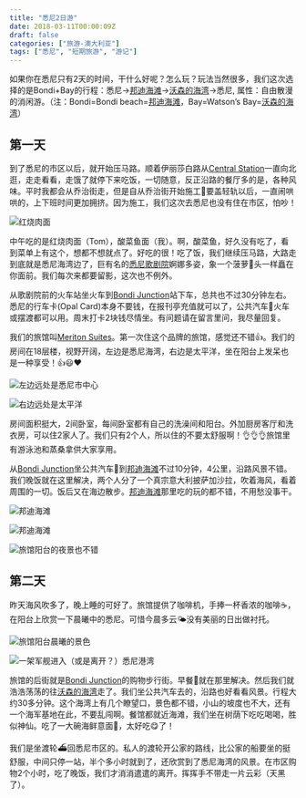```yaml
---
title: "悉尼2日游"
date: 2018-03-11T00:00:09Z
draft: false
categories: ["旅游-澳大利亚"]
tags: ["悉尼", "短期旅游", "游记"]
---
```


如果你在悉尼只有2天的时间，干什么好呢？怎么玩？玩法当然很多，我们这次选择的是Bondi+Bay的行程：悉尼->[邦迪海滩](https://baike.baidu.com/item/邦迪海滩)->[沃森的海湾](https://www.sydneytoday.com/content-49911)->悉尼, 属性：自由散漫的消闲游。（注：Bondi=Bondi beach=[邦迪海滩](https://baike.baidu.com/item/邦迪海滩)，Bay=Watson’s Bay=[沃森的海湾](https://www.sydneytoday.com/content-49911)）

## 第一天

到了悉尼的市区以后，就开始压马路。顺着伊丽莎白路从[Central Station](http://www.sydneytrains.info/stations/station_details?stationId=17)一直向北逛，走走看看，走饿了就停下来吃饭，一切随意，反正沿路的餐厅多的是，各种风味。平时我都会从乔治街走，但是自从乔治街开始施工🚧要盖轻轨以后，一直闹哄哄的，上下班时间更加拥挤。因为施工，我们这次去悉尼也没有住在市区，怕吵！

![红烧肉面](https://lh3.googleusercontent.com/pw/ACtC-3fxV0ptwf3e2OpT73PK7HJGbAjiYJdxIj-_qm1ZCOFM3pc19rUC1EIC8I_DvjBwtv_AeoxC-AzAwT2pPt58JneRnm38qmXocSu3i8WdnTDJsgWXMF1xXPQEUQSXg8PC9c_QdJu-_DLQvt0a3WrS085R=w1356-h1018-no?authuser=0 "红烧肉面")

中午吃的是红烧肉面（Tom），酸菜鱼面（我）。啊，酸菜鱼，好久没有吃了，看到菜单上有这个，想都不想就点了。好吃的很！吃了饭，我们继续压马路，大路走到底就是悉尼海湾边了，巨有名的[悉尼歌剧院](https://zh.wikipedia.org/zh-hans/悉尼歌剧院)婀娜多姿，象一个菠萝🍍头一样矗在你面前。我们每次来都要留影，这次也不例外。

从歌剧院前的火车站坐火车到[Bondi Junction](https://en.wikipedia.org/wiki/Bondi_Junction,_New_South_Wales)站下车，总共也不过30分钟左右。悉尼的行车卡(Opal Card)本身不要钱，在报刊亭充值就可以了，公共汽车🚌火车或摆渡都可以用。周末打卡2块钱尽情坐。有问题请在留言里问，我尽量回复。

我们的旅馆叫[Meriton Suites](https://www.meritonsuites.com.au/)。第一次住这个品牌的旅馆，感觉还不错👍。我们的房间在18层楼，视野开阔，左边是悉尼海湾，右边是太平洋，坐在阳台上发呆也是一种享受！👍😃❤️

![左边远处是悉尼市中心](https://lh3.googleusercontent.com/jWpr0PpGdYAqL0ZUmSvMoWs7Wn61XXXkpjkoCw3MBxAuCIkfp5Kw2ZULkXKq3M-Ah1QkQ8jWT73uurqArm8zjkd5TBWzJYpj-QAm1Sk4wVQQhjHKbO7S34n15ghadlk2xEqxC7YvZLtzI3zVfQdhNPJgF4vbHwXQfEjzH8lOhOzJABxLDpa9zN5ejsClW-TVh6f98H1UUTZ7tsOUNbJthrZcOl5iwHEdSHuc9ygpLgfR8pDMxu9DQrk6sNdcQ-qu1IZ0h5vxVLczHbrQUEcqTrN678DK9oL8uk9GnLPK18L6yWdJ2a_K3T-DPpKxVM2cD7s3WW1HEmoTlzTQlxJl6I7__KtX2TQo7cf4NiLQlA-nWEjih1Q2camzeNUzOZN5BJZxN9538WCKgB1QBpR3ncPCtaZlIfsaGrDJr5FJyIqROEFghqPQKzXT1Lt_ZSIW38tfPKw9phtl-djDeSGxN-kKENecHCnPD8Sq5pfH1r0UFbtUUJtRjZjiK8gKQGScGA_S978RLajxdMEf-VTOg4dBQIKToraknnbR7EUGNT7eDUvehDoIhhev6kERjFXRuwiMJ3ChPrfDhhEpNqijc-9XNq5XzWz0_ZBmjMk=w895-h671-no "左边远处是悉尼市中心")

![右边远处是太平洋](https://lh3.googleusercontent.com/RJD5dYEQV6T2uluf2cjzEBclZNDU6hGta8pcMbxa2NDgVnpzWcMaff-mU0-SMuDszbouSFFvS-kEONIGbMCg34DxY5jppdLpQO1uLSsmh1hVzmNrXOpll_3DGSB_dDGVrCwPx74GAM-VyNxP1DAPSaPTi4QoJoBOU1uBE2ET0n4igiZDbQH8r38Z7G8qCROOynUfTnRW_RM_BgEoUAshVP04qCUVxZCPvvobpih4CG-l8TjpyFFEjq-IhTAf55cpjmJwVVPbSRAz2k51Zq6mSVNdbpl9wTs-Fb1Xb60qHs45D64777XapXKWPY7_kSoknnIw_-BmKjbHOWMl1x7OgiztAbMyqpAqfog3iHyRO-jEeD0sv41SMdPsd4vA710VEWEo2MxIrcL14DqzlDUWJkKB3rQdw2tlj5bBHwNAcJzG63btAx09b5v0B6h2PQIpgYz_bJDkq3Ibg9NRUDpMfo7Yo_Gz0kgo6_DDpeXw6pnOSVlSkFFTxBtRqbfKy4NHvFVH30ZrUnKKy_Yrq6k6M5_gt9SWc-H49d4xTlQUXRz_l5f6cZA3-2qPnxUnXgSJxyk1oaiVigUeAnI9yNcteG2tUT7JDaxB_QHqHrc=w895-h671-no "右边远处是太平洋")


房间面积挺大，2间卧室，每间卧室都有自己的洗澡间和阳台。外加厨房客厅和洗衣房，可以住2家人了。我们只有2个人，所以住的不要太舒服啊！👌👌👌旅馆里有游泳池和蒸桑拿供大家享用。

从[Bondi Junction](https://en.wikipedia.org/wiki/Bondi_Junction,_New_South_Wales)坐公共汽车🚌到[邦迪海滩](https://baike.baidu.com/item/邦迪海滩)不过10分钟，4公里，沿路风景不错。我们晚饭就在这里解决，两个人分了一个真宗意大利披萨加沙拉，吹着海风，看着周围的一切。饭后又在海边散步。[邦迪海滩](https://baike.baidu.com/item/邦迪海滩)那里吃的玩的都不错，不用愁没事干。

![邦迪海滩](https://lh3.googleusercontent.com/pw/AL9nZEUgV2Zc2x7rd6MU2VdPrOO0a71H1DozW34azKtyvfcRrbwL6m32apRsrGMJ2DNFtP92bIZVA1eo5nM96pFtYyi8z2iasmTTUFwZbo_qzbbtLLLktaSrbd5iJ3inazzKCi1WS0Jf46FGckfATUeV9X1h=w2188-h1640-no?authuser=0 "邦迪海滩")

![邦迪海滩](https://lh3.googleusercontent.com/pw/AL9nZEUYKjGVCJtif-aJeIrLyEZUaY91k3IB3UqiKOs0frW-S1uSQwGRR0UNFwisl4-XcPLR69Gyc3r-S_LhyH5FOqM32KaFiBPbbEMJdcnFryCkj6m85B07xR_RlZ-e-207MZVeAVdpZfv95YgKW7ewIJt2=w2188-h1640-no?authuser=0 "邦迪海滩")

![旅馆阳台的夜景也不错](https://lh3.googleusercontent.com/pw/AL9nZEUumGkqKw1s8cxdOZ7wfbe6LVav6RUdCH4cuKl8bKFhE41YxUVAe0UtuiLgqjgnrhBcneESBH3B0cGFITGvLYBAkgnXm2YA4FrQdJVLQjgDwe4t61drwbhvmZVaSOQlPraWG4vLgKi6i-mpBMhbcO2i=w2188-h1640-no?authuser=0 "旅馆阳台的夜景也不错")

## 第二天

昨天海风吹多了，晚上睡的可好了。旅馆提供了咖啡机，手捧一杯香浓的咖啡☕️，在阳台上欣赏一下晨曦中的悉尼。可惜今晨多云🌤️没有美丽的日出做衬托。

![旅馆阳台晨曦的景色](https://lh3.googleusercontent.com/pw/AL9nZEU3YzHwBRmmFH2w4jRh4OMmQQgKmCb7YZpTxGBfOscsJAPRyIFlAECI3eg3ijZmrgOgitmN8DFk6TSJSjZQSiBq3tyyzYTiIlPB1UhLfBREwwCrp5WrI6lTMPdxkKxGnBk3xtf-aNqUodTdMiVaG6g5=w2188-h1640-no?authuser=0 "旅馆阳台晨曦的景色")


![一架军舰进入（或是离开？）悉尼港湾](https://lh3.googleusercontent.com/pw/AL9nZEUmYL_UxGY7R596m7HljuwDAEzMtYuizrvTXfS7pjz_8KiBGxc7s418PbSgzxL_oFFTBEg-TsJ18IuQJkGi7pmC10y0HA6oiNxU-GKSgXLNArmYzJQju9QdJoNYtXEfbB0ofK-klBTlgXtev2o5LEn-=w2188-h1640-no?authuser=0 "一架军舰进入（或是离开？）悉尼港湾")


旅馆的后街就是[Bondi Junction](https://en.wikipedia.org/wiki/Bondi_Junction,_New_South_Wales)的购物步行街。早餐🥣就在那里解决。然后我们就浩浩荡荡的往[沃森的海湾](https://www.sydneytoday.com/content-49911)走了。我们坐公共汽车去的，沿路也好看看风景。行程大约30多分钟。这个海湾上有几个瞭望口，景色都不错，小山的坡度也不大，还有一个海军基地在此，不要乱闯啊。餐馆都就近海滩，我们坐在树荫下吃吃喝喝，胜似神仙。吃了一大碗海鲜意面🍝，太好吃😋了！

我们是坐渡轮⛴️回悉尼市区的。私人的渡轮开公家的路线，比公家的船要坐的挺舒服，中间只停一站，半个多小时就到了，还欣赏到了悉尼海湾的风景。在市区购物2个小时，吃了晚饭，我们才消消遣遣的离开。挥挥手不带走一片云彩（天黑了）。